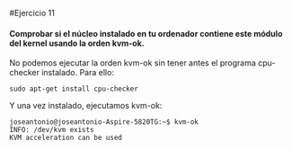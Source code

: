 #Ejercicio 11

#### Comprobar si el núcleo instalado en tu ordenador contiene este módulo del kernel usando la orden kvm-ok.

No podemos ejecutar la orden kvm-ok sin tener antes el programa cpu-checker instalado. Para ello:

	sudo apt-get install cpu-checker

Y una vez instalado, ejecutamos kvm-ok:

	joseantonio@joseantonio-Aspire-5820TG:~$ kvm-ok 
	INFO: /dev/kvm exists
	KVM acceleration can be used